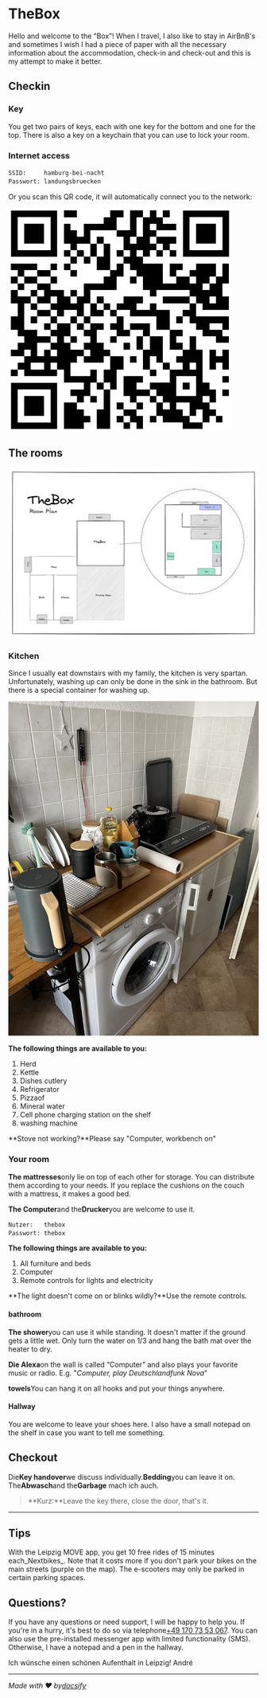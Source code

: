 # TheBox

Hello and welcome to the “Box”! When I travel, I also like to stay in AirBnB's and sometimes I wish I had a piece of paper with all the necessary information about the accommodation, check-in and check-out and this is my attempt to make it better.

## Checkin

### Key

You get two pairs of keys, each with one key for the bottom and one for the top. There is also a key on a keychain that you can use to lock your room.

### Internet access

```txt
SSID:     hamburg-bei-nacht
Passwort: landungsbruecken
```

Or you scan this QR code, it will automatically connect you to the network:

![WiFi](_media/wlan.png ":size=200")

## The rooms

![Detailansicht](_media/thebox-map-detail.png)

### Kitchen

Since I usually eat downstairs with my family, the kitchen is very spartan. Unfortunately, washing up can only be done in the sink in the bathroom. But there is a special container for washing up.

![Küche](_media/rooms/kueche.jpg ":size=200")

**The following things are available to you:**

1.  Herd
2.  Kettle
3.  Dishes cutlery
4.  Refrigerator
5.  Pizzaof
6.  Mineral water
7.  Cell phone charging station on the shelf
8.  washing machine

**Stove not working?**Please say "Computer, workbench on"

### Your room

**The mattresses**only lie on top of each other for storage. You can distribute them according to your needs. If you replace the cushions on the couch with a mattress, it makes a good bed.

**The Computer**and the**Drucker**you are welcome to use it.

```txt
Nutzer:   thebox
Passwort: thebox
```

**The following things are available to you:**

1.  All furniture and beds
2.  Computer
3.  Remote controls for lights and electricity

**The light doesn't come on or blinks wildly?**Use the remote controls.

#### bathroom

**The shower**you can use it while standing. It doesn't matter if the ground gets a little wet. Only turn the water on 1/3 and hang the bath mat over the heater to dry.

**Die Alexa**on the wall is called “Computer” and also plays your favorite music or radio. E.g. "_Computer, play Deutschlandfunk Nova_"

**towels**You can hang it on all hooks and put your things anywhere.

#### Hallway

You are welcome to leave your shoes here. I also have a small notepad on the shelf in case you want to tell me something.

## Checkout

Die**Key handover**we discuss individually.**Bedding**you can leave it on. The**Abwasch**and the**Garbage** mach ich auch.

> **Kurz:**Leave the key there, close the door, that's it.

* * *

## Tips

With the Leipzig MOVE app, you get 10 free rides of 15 minutes each_Nextbikes_. Note that it costs more if you don't park your bikes on the main streets (purple on the map). The e-scooters may only be parked in certain parking spaces.

## Questions?

If you have any questions or need support, I will be happy to help you. If you're in a hurry, it's best to do so via telephone<a href="tel:+491707353067">+49 170 73 53 067</a>. You can also use the pre-installed messenger app with limited functionality (SMS). Otherwise, I have a notepad and a pen in the hallway.

Ich wünsche einen schönen Aufenthalt in Leipzig!
André

* * *

_Made with ❤️ by[docsify](https://docsify.js.org/)_
